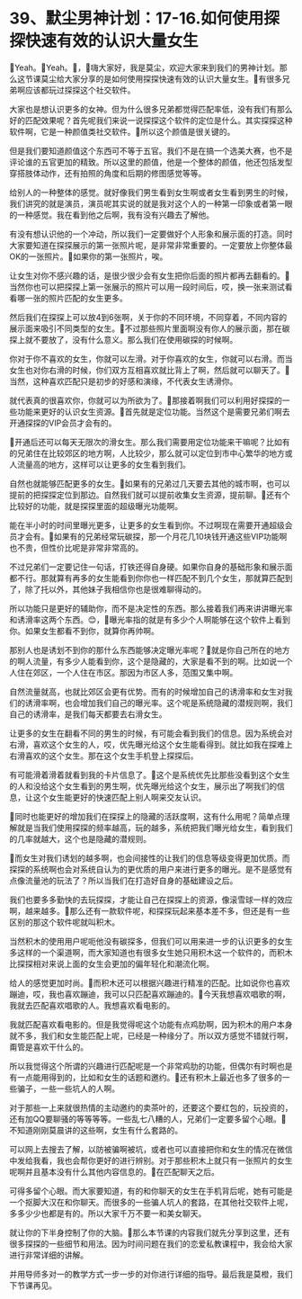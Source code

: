 # 39、默尘男神计划：17-16.如何使用探探快速有效的认识大量女生

🎼Yeah。🎼Yeah。🎼，🎼嗨大家好，我是莫尘，欢迎大家来到我们的男神计划。那么这节课莫尘给大家分享的是如何使用探探快速有效的认识大量女生。🎼有很多兄弟啊应该都玩过探探这个社交软件。

大家也是想认识更多的女神。但为什么很多兄弟都觉得匹配率低，没有我们有那么好的匹配效果呢？首先呢我们来说一说探探这个软件的定位是什么。其实探探这种软件啊，它是一种颜值类社交软件。🎼所以这个颜值是很关键的。

但是我们要知道颜值这个东西可不等于五官。我们不是在搞一个选美大赛，也不是评论谁的五官更加的精致。所以这里的颜值，他是一个整体的颜值，他还包括发型穿搭肢体动作，还有拍照的角度和后期的修图感觉等等。

给别人的一种整体的感觉。就好像我们男生看到女生啊或者女生看到男生的时候，我们讲究的就是演员，演员呢其实说的就是我对这个人的一种第一印象或者第一眼的一种感觉。我在看到他之后啊，我有没有兴趣去了解他。

有没有想认识他的一个冲动，所以我们一定要做好个人形象和展示面的打造。同时大家要知道在探探展示的第一张照片呢，是非常非常重要的。一定要放上你整体最OK的一张照片。🎼如果你的第一张照片，唉。

让女生对你不感兴趣的话，是很少很少会有女生把你后面的照片都再去翻看的。🎼当然你也可以把探探上第一张展示的照片可以用一段时间后，哎，换一张来测试看看哪一张的照片匹配的女生更多。

然后我们在探探上可以放4到6张啊，关于你的不同环境，不同穿着，不同内容的展示面来吸引不同类型的女生。🎼不过那些照片里面啊没有你人的展示面，那在碳探上就不要放了，没有什么意义。那么我们在使用碳探的时候啊。

你对于你不喜欢的女生，你就可以左滑。对于你喜欢的女生，你就可以右滑。而当女生也对你右滑的时候，你们双方互相喜欢就比背上了啊，然后就可以聊天了。🎼当然，这种喜欢匹配只是初步的好感和演缘，不代表女生诱滑你。

就代表真的很喜欢你，你就可以为所欲为了。🎼那接着啊我们可以利用好探探的一些功能来更好的认识女生资源。🎼首先就是定位功能。当然这个是需要兄弟们啊去开通探探的VIP会员才会有的。

🎼开通后还可以每天无限次的滑女生。那么我们需要用定位功能来干嘛呢？比如有的兄弟住在比较郊区的地方啊，人比较少，那么就可以定位到市中心繁华的地方或人流量高的地方，这样可以让更多的女生看到我们。

自然也就能够匹配更多的女生。🎼如果有的兄弟过几天要去其他的城市啊，也可以提前的把探探定位到那边。自然我们就可以提前收集女生资源，提前聊。🎼还有个比较好的功能，就是探探里面的超级曝光功能啊。

能在半小时的时间里曝光更多，让更多的女生看到你。不过啊现在需要开通超级会员才会有。🎼如果有的兄弟经常玩碳探，那一个月花几10块钱开通这些VIP功能啊也不贵，但性价比呢是非常非常高的。

不过兄弟们一定要记住一句话，打铁还得自身硬。如果你自身的基础形象和展示面都不行。那就算有再多的女生能看到你你也一样匹配不到几个女生，那就算匹配到了，除了托以外，其他妹子我相信你也是很难聊得动的。

所以功能只是更好的辅助你，而不是决定性的东西。那么接着我们再来讲讲曝光率和诱滑率这两个东西。😊，🎼曝光率指的就是有多少个人啊能够在这个软件上看到你。如果女生都看不到你，就算你再帅啊。

那别人也是诱划不到你的那什么东西能够决定曝光率呢？🎼就是你自己所在的地方的啊人流量，有多少人能看到你，这个是隐藏的，大家是看不到的啊。比如说一个人住在郊区，一个人住在市区。那因为市区人多，范围又集中啊。

自然流量就高，也就比郊区会更有优势。而有的时候增加自己的诱滑率和女生对我们的诱滑率啊，也会增加我们自己的曝光率。这个呢是系统隐藏的潜规则啊，我们自己的诱滑率，是我们每天都要去右滑女生。

让更多的女生在翻看不同的男生的时候，有可能会看到我们的信息。因为系统会对右滑，喜欢这个女生的人，哎，优先曝光给这个女生能看得到。就比如我在探难上右滑喜欢的这个女生。那在这个女生手机登上探探后。

有可能滑着滑着就看到我的卡片信息了。🎼这个是系统优先比那些没看到这个女生的人和没给这个女生看到的男生啊，优先曝光给这个女生，展示出了啊我们的信息，让这个女生能更好的快速匹配上别人啊来交友认识。

🎼同时也能更好的增加我们在探探上的隐藏的活跃度啊，这有什么用呢？简单点理解就是当我们使用探探的频率越高，玩的越多，系统把我们曝光给女生，看到我们的几率就越大，这个也是隐藏的潜规则。

🎼而女生对我们诱划的越多啊，也会间接性的让我们的信息等级变得更加优质。而探探的系统啊也会对系统自认为的更优质的用户来进行更多的曝光。是不是感觉有点像流量池的玩法了？所以当我们在打造好自身的基础建设之后。

我们也要多多勤快的去玩探探，才能让自己在探探上的资源，像滚雪球一样的效应啊，越来越多。🎼那么还有一款软件呢，和探探玩起来基本差不多，但还是有一些区别的那这个软件呢就叫积木。

当然积木的使用用户呢呃他没有碳探多，但我们可以用来进一步的认识更多的女生多这样的一个渠道啊，而大家知道也有很多女生她只用积木这一个软件的，而积木比探探相对来说上面的女生会更加的偏年轻化和潮流化啊。

给人的感觉更加时尚。🎼而积木还可以根据兴趣进行精准的匹配。比如说你也喜欢蹦迪，哎，我也喜欢蹦迪，我可以只匹配喜欢蹦迪的。🎼今天我想喜欢唱歌的啊，我就去匹配喜欢唱歌的人。我想喜欢看电影的。

我就匹配喜欢看电影的。但是我觉得呢这个功能有点鸡肋啊，因为积木的用户本身就不多，我们和女生能匹配上呢，已经是一种缘分了。所以双方感觉不错就行啊，甭管是喜欢干什么的。

所以我觉得这个所谓的兴趣进行匹配呢是一个非常鸡肋的功能，但偶尔有时啊也是有一点能用得到的，比如和女生的话题和邀约。🎼还有积木上最近也多了很多的一些骗子，一些一些坑人的人啊。

对于那些一上来就很热情的主动邀约的卖茶叶的，还要这个要红包的，玩投资的，还有加QQ要聊骚的等等等等。一些乱七八糟的人，兄弟们一定要多留个心眼。🎼不知道刚刚莫晨讲的这些啊，女生有什么套路的。

可以网上去搜去了解，以防被骗啊被坑，或者也可以直接把你和女生的情况在微信中发给我看，我也会帮你更好的进行辨别。对于那些积木上就只有一张照片的女生呢啊并且基本没有什么其他内容信息的。🎼在匹配聊天之后。

可得多留个心眼。而大家要知道，有的和你聊天的女生在手机背后呢，她有可能是一个抠脚大汉在和你聊天。而很多的一些骗人坑人的套路，在其他社交软件上呢，多多少少也都是有的。所以大家千万不要一和美女聊天。

就让你的下半身控制了你的大脑。🎼那么本节课的内容我们就先分享到这里，还有很多探探的一些细节和用法。因为时间问题在我们的恋爱私教课程中，我会给大家进行非常详细的讲解。

并用导师多对一的教学方式一步一步的对你进行详细的指导。最后我是莫橙，我们下节课再见。